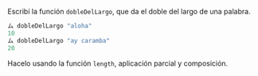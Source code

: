 Escribí la función `dobleDelLargo`, que da el doble del largo de una palabra.

```haskell
ム dobleDelLargo "aloha"
10
ム dobleDelLargo "ay caramba"
20
```

Hacelo usando la función `length`, aplicación parcial y composición.
